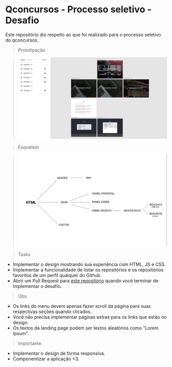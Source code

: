# Qconcursos - Processo seletivo - Desafio
Este repositório diz respeito ao que foi realizado para o processo seletivo do qconcursos.

> Prototipação

> ![Screenshot](https://raw.githubusercontent.com/SylarK/qcx-challenge/main/img/readme/1-prototipacao.JPG)

> Esqueleto

> ![Screenshot](https://github.com/SylarK/qcx-challenge/blob/main/img/readme/2-esqueleto.JPG)

> Tasks

* Implementar o design mostrando sua experiência com HTML, JS e CSS.
* Implementar a funcionalidade de listar os repositórios e os repositórios favoritos de um perfil qualquer do Github.
* Abrir um Pull Request para [este repositório](https://github.com/qcx/desafio-frontend) quando você terminar de implementar o desafio.

> Obs

* Os links do menu devem apenas fazer scroll da página para suas respectivas seções quando clicados.
* Você não precisa implementar páginas extras para os links que estão no design.
* Os textos da landing page podem ser textos aleatórios como "Lorem ipsum".

> Importante 

* Implementar o design de forma responsiva.
* Componentizar a aplicação <3.

